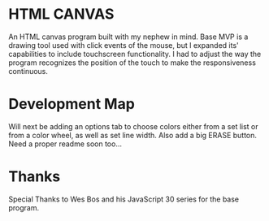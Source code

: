# HTML CANVAS

An HTML canvas program built with my nephew in mind.  Base MVP is a drawing tool used with click events of the mouse, but I expanded its' capabilities to include touchscreen functionality.  I had to adjust the way the program recognizes the position of the touch to make the responsiveness continuous.

# Development Map

Will next be adding an options tab to choose colors either from a set list or from a color wheel, as well as set line width.  Also add a big ERASE button.  Need a proper readme soon too...

# Thanks

Special Thanks to Wes Bos and his JavaScript 30 series for the base program.